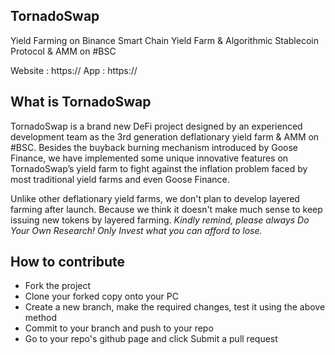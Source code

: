 ## TornadoSwap

Yield Farming on Binance Smart Chain
Yield Farm & Algorithmic Stablecoin Protocol & AMM on #BSC

Website : https://
App : https://

## What is TornadoSwap

TornadoSwap is a brand new DeFi project designed by an experienced development team as the 3rd generation deflationary yield farm & AMM on #BSC.
Besides the buyback burning mechanism introduced by Goose Finance, we have implemented some unique innovative features on TornadoSwap’s yield farm to fight against the inflation problem faced by most traditional yield farms and even Goose Finance.

Unlike other deflationary yield farms, we don't plan to develop layered farming after launch. Because we think it doesn't make much sense to keep issuing new tokens by layered farming. 
*Kindly remind, please always Do Your Own Research! Only Invest what you can afford to lose.*

## How to contribute

- Fork the project
- Clone your forked copy onto your PC
- Create a new branch, make the required changes, test it using the above method
- Commit to your branch and push to your repo
- Go to your repo's github page and click Submit a pull request
